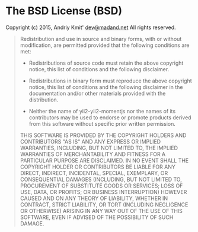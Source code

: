# The BSD License (BSD)

Copyright (c) 2015, Andriy Kmit' <dev@madand.net>
All rights reserved.

>Redistribution and use in source and binary forms, with or without
>modification, are permitted provided that the following conditions are met:
>
>* Redistributions of source code must retain the above copyright notice, this
>  list of conditions and the following disclaimer.
>
>* Redistributions in binary form must reproduce the above copyright notice,
>  this list of conditions and the following disclaimer in the documentation
>  and/or other materials provided with the distribution.
>
>* Neither the name of yii2-yii2-momentjs nor the names of its
>  contributors may be used to endorse or promote products derived from
>  this software without specific prior written permission.
>
>THIS SOFTWARE IS PROVIDED BY THE COPYRIGHT HOLDERS AND CONTRIBUTORS "AS IS"
>AND ANY EXPRESS OR IMPLIED WARRANTIES, INCLUDING, BUT NOT LIMITED TO, THE
>IMPLIED WARRANTIES OF MERCHANTABILITY AND FITNESS FOR A PARTICULAR PURPOSE ARE
>DISCLAIMED. IN NO EVENT SHALL THE COPYRIGHT HOLDER OR CONTRIBUTORS BE LIABLE
>FOR ANY DIRECT, INDIRECT, INCIDENTAL, SPECIAL, EXEMPLARY, OR CONSEQUENTIAL
>DAMAGES (INCLUDING, BUT NOT LIMITED TO, PROCUREMENT OF SUBSTITUTE GOODS OR
>SERVICES; LOSS OF USE, DATA, OR PROFITS; OR BUSINESS INTERRUPTION) HOWEVER
>CAUSED AND ON ANY THEORY OF LIABILITY, WHETHER IN CONTRACT, STRICT LIABILITY,
>OR TORT (INCLUDING NEGLIGENCE OR OTHERWISE) ARISING IN ANY WAY OUT OF THE USE
>OF THIS SOFTWARE, EVEN IF ADVISED OF THE POSSIBILITY OF SUCH DAMAGE.
